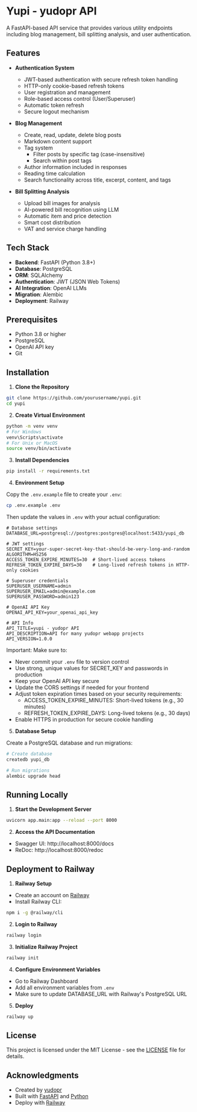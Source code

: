 # Yupi - yudopr API

A FastAPI-based API service that provides various utility endpoints including blog management, bill splitting analysis, and user authentication.

## Features

- **Authentication System**
  - JWT-based authentication with secure refresh token handling
  - HTTP-only cookie-based refresh tokens
  - User registration and management
  - Role-based access control (User/Superuser)
  - Automatic token refresh
  - Secure logout mechanism

- **Blog Management**
  - Create, read, update, delete blog posts
  - Markdown content support
  - Tag system
    - Filter posts by specific tag (case-insensitive)
    - Search within post tags
  - Author information included in responses
  - Reading time calculation
  - Search functionality across title, excerpt, content, and tags

- **Bill Splitting Analysis**
  - Upload bill images for analysis
  - AI-powered bill recognition using LLM
  - Automatic item and price detection
  - Smart cost distribution
  - VAT and service charge handling

## Tech Stack

- **Backend**: FastAPI (Python 3.8+)
- **Database**: PostgreSQL
- **ORM**: SQLAlchemy
- **Authentication**: JWT (JSON Web Tokens)
- **AI Integration**: OpenAI LLMs
- **Migration**: Alembic
- **Deployment**: Railway

## Prerequisites

- Python 3.8 or higher
- PostgreSQL
- OpenAI API key
- Git

## Installation

1. **Clone the Repository**
```bash
git clone https://github.com/yourusername/yupi.git
cd yupi
```

2. **Create Virtual Environment**
```bash
python -m venv venv
# For Windows
venv\Scripts\activate
# For Unix or MacOS
source venv/bin/activate
```

3. **Install Dependencies**
```bash
pip install -r requirements.txt
```

4. **Environment Setup**

Copy the `.env.example` file to create your `.env`:
```bash
cp .env.example .env
```

Then update the values in `.env` with your actual configuration:
```env
# Database settings
DATABASE_URL=postgresql://postgres:postgres@localhost:5433/yupi_db

# JWT settings
SECRET_KEY=your-super-secret-key-that-should-be-very-long-and-random
ALGORITHM=HS256
ACCESS_TOKEN_EXPIRE_MINUTES=30  # Short-lived access tokens
REFRESH_TOKEN_EXPIRE_DAYS=30    # Long-lived refresh tokens in HTTP-only cookies

# Superuser credentials
SUPERUSER_USERNAME=admin
SUPERUSER_EMAIL=admin@example.com
SUPERUSER_PASSWORD=admin123

# OpenAI API Key
OPENAI_API_KEY=your_openai_api_key

# API Info
API_TITLE=yupi - yudopr API
API_DESCRIPTION=API for many yudopr webapp projects
API_VERSION=1.0.0
```

Important: Make sure to:
- Never commit your `.env` file to version control
- Use strong, unique values for SECRET_KEY and passwords in production
- Keep your OpenAI API key secure
- Update the CORS settings if needed for your frontend
- Adjust token expiration times based on your security requirements:
  - ACCESS_TOKEN_EXPIRE_MINUTES: Short-lived tokens (e.g., 30 minutes)
  - REFRESH_TOKEN_EXPIRE_DAYS: Long-lived tokens (e.g., 30 days)
- Enable HTTPS in production for secure cookie handling

5. **Database Setup**

Create a PostgreSQL database and run migrations:
```bash
# Create database
createdb yupi_db

# Run migrations
alembic upgrade head
```

## Running Locally

1. **Start the Development Server**
```bash
uvicorn app.main:app --reload --port 8000
```

2. **Access the API Documentation**
- Swagger UI: http://localhost:8000/docs
- ReDoc: http://localhost:8000/redoc

## Deployment to Railway

1. **Railway Setup**

- Create an account on [Railway](https://railway.app)
- Install Railway CLI:
```bash
npm i -g @railway/cli
```

2. **Login to Railway**
```bash
railway login
```

3. **Initialize Railway Project**
```bash
railway init
```

4. **Configure Environment Variables**
- Go to Railway Dashboard
- Add all environment variables from `.env`
- Make sure to update DATABASE_URL with Railway's PostgreSQL URL

5. **Deploy**
```bash
railway up
```

## License

This project is licensed under the MIT License - see the [LICENSE](LICENSE) file for details.


## Acknowledgments
- Created by [yudopr](https://github.com/yudopr11)
- Built with [FastAPI](https://fastapi.tiangolo.com/) and [Python](https://python.org/)
- Deploy with [Railway](https://railway.app)